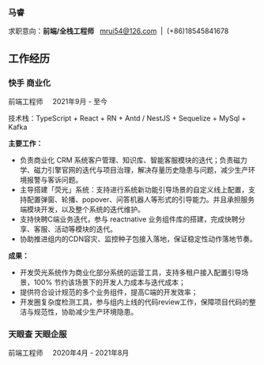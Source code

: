 ### 马睿
求职意向：**前端/全栈工程师**&nbsp;&nbsp;&nbsp;mrui54@126.com&nbsp;&nbsp;|&nbsp;&nbsp;(+86)18545841678

## 工作经历
### 快手 商业化
前端工程师 &nbsp;&nbsp;&nbsp; 2021年9月 - 至今

技术栈：TypeScript + React + RN + Antd / NestJS + Sequelize + MySql + Kafka

**主要工作：**
- 负责商业化 CRM 系统客户管理、知识库、智能客服模块的迭代；负责磁力学、磁力引擎官网的迭代与项目治理，解决存量历史隐患与问题，减少生产环境报警与客诉问题。
- 主导搭建「荧光」系统：支持进行系统新功能引导场景的自定义线上配置，支持配置弹窗、轮播、popover、问答机器人等形式的引导能力。并且承担服务端模块开发，以及整个系统的迭代维护。
- 支持快聘C端业务迭代，参与 reactnative 业务组件库的搭建，完成快聘分享、客服、活动等模块的迭代。
- 协助推进组内的CDN容灾、监控种子包接入落地，保证稳定性动作落地节奏。

**成果：** 
- 开发荧光系统作为商业化部分系统的运营工具，支持多租户接入配置引导场景，100% 节约该场景下的开发人力成本与迭代成本；
- 提供符合设计规范的多个业务组件，提高C端的开发效率；
- 开发圈复杂度检测工具，参与组内上线的代码review工作，保障项目代码的整洁与规范性，协助减少生产环境隐患。

### 天眼查 天眼企服
前端工程师 &nbsp;&nbsp;&nbsp; 2020年4月 - 2021年8月



